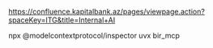 https://confluence.kapitalbank.az/pages/viewpage.action?spaceKey=ITG&title=Internal+AI

npx @modelcontextprotocol/inspector uvx bir_mcp